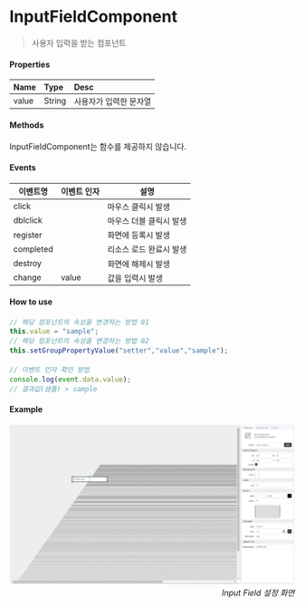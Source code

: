 # InputFieldComponent
> 사용자 입력을 받는 컴포넌트

#### Properties
| Name       | Type    | Desc                                                |
| :--------- | :------ | :-------------------------------------------------- |
| value   | String | 사용자가 입력한 문자열                                |


#### Methods

InputFieldComponent는 함수를 제공하지 않습니다.


#### Events
|이벤트명|이벤트 인자|설명|
|---|---|---|
|click||마우스 클릭시 발생|
|dblclick||마우스 더블 클릭시 발생|
|register||화면에 등록시 발생|
|completed||리소스 로드 완료시 발생|
|destroy||화면에 해제시 발생|
|change|value|값을 입력시 발생|


#### How to use
```js
// 해당 컴포넌트의 속성을 변경하는 방법 01
this.value = "sample";
// 해당 컴포넌트의 속성을 변경하는 방법 02
this.setGroupPropertyValue("setter","value","sample");

// 이벤트 인자 확인 방법
console.log(event.data.value);
// 결과값(샘플) > sample
```

#### Example

![gras](./images/input.png)
<p align="right" style="margin-top: -.85em;font-style: italic;">Input Field 설정 화면</p>